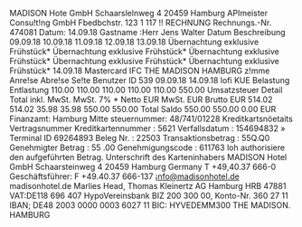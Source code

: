 MADISON Hote GmbH Schaarslelnweg 4 20459 Hamburg APImeister Consu!t!ng GmbH Fbedbchstr. 123 1 117 !! RECHNUNG Rechnungs.-Nr. 474081 Datum: 14.09.18 Gastname :Herr Jens Walter Datum Beschreibung 09.09.18 10.09.18 11.09.18 12.09.18 13.09.18 Übernachtung exklusive Frühstück* Übernachtung exklusive Frühstück* Übernachtung exklusive Frühstück* Übernachtung exklusive Frühstück* Übernachtung exklusive Frühstück* 14.09.18 Mastercard IFC THE MADISON HAMBURG z!mme Anre!se Abre!se Se!te Benutzer ID 539 09.09.18 14.09.18 lofi KUE Belastung Entlastung 110.00 110.00 110.00 110.00 110.00 550.00 Umsatzsteuer Detail Total inkl. MwSt. MwSt. 7% * Netto EUR MwSt. EUR Brutto EUR 514.02 514.02 35.98 35.98 550.00 550.00 Total Saldo 550.00 550.00 0.00 EUR Finanzamt: Hamburg Mitte steuernummer: 48/741/01228 Kreditkartsnöetaits Vertragsnummer Kreditkartennummer : 5621 Verfallsdatum : 154694832 » Terminal ID 69264893 Beleg Nr. : 22503 Transaktionsbetrag : 55Q.Q0 Genehmigter Betrag : 55 .00 Genehmigungscode : 611763 loh authorisiere den aufgeführten Betrag. Unterschrift des Karteninhabers MADISON Hotel GmbH Schaarsteinweg 4 20459 Hamburg Germany T +49,40.37 666-0 Geschäftsführer: F +49.40.37 666-137 ¡nfo@madisonhotel.de madisonhotel.de Marlies Head, Thomas Kleinertz AG Hamburg HRB 47881 VAT:DE118 696 407 HypoVereinsbank BIZ 200 300 00, Konto-Nr. 360 27 11 IBAN; DE48 2003 0000 0003 6027 11 BIC: HYVEDEMM300 THE MADISON. HAMBURG
